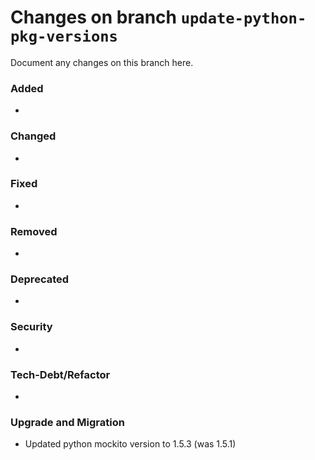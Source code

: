 # Changes on branch `update-python-pkg-versions`
Document any changes on this branch here.
### Added
- 

### Changed
- 

### Fixed
- 

### Removed
- 

### Deprecated
- 

### Security
- 

### Tech-Debt/Refactor
- 

### Upgrade and Migration
- Updated python mockito version to 1.5.3 (was 1.5.1)
